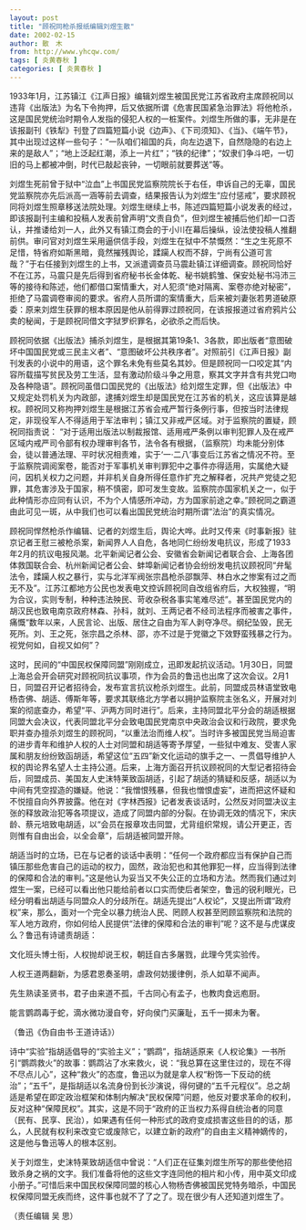 ```yaml
---
layout: post
title: "顾祝同枪杀报纸编辑刘煜生散"
date: 2002-02-15
author: 散　木
from: http://www.yhcqw.com/
tags: [ 炎黄春秋 ]
categories: [ 炎黄春秋 ]
---
```





1933年1月，江苏镇江《江声日报》编辑刘煜生被国民党江苏省政府主席顾祝同以违背《出版法》为名下令拘押，后又依据所谓《危害民国紧急治罪法》将他枪杀，这是国民党统治时期令人发指的侵犯人权的一桩案件。刘煜生所做的事，无非是在该报副刊《铁犁》刊登了四篇短篇小说《边声》、《下司须知》、《当》、《端午节》，其中出现过这样一些句子：“一队咱们祖国的兵，向左边退下，自然隐隐的右边上来的是敌人”；“地上泛起红潮，添上一片红”；“铁的纪律”；“奴隶们争斗吧，一切旧的马上都被冲倒，时代已敲起丧钟，一切眼前就要葬送”等。


刘煜生死前曾于狱中“泣血”上书国民党监察院院长于右任，申诉自己的无辜，国民党监察院亦先后派高一涵等前去调查，结果报告认为刘煜生“应付惩戒”，要求顾祝同将刘煜生照章移送法院处理。刘煜生继续上书，陈述四篇短篇小说发表的经过，即该报副刊主编和投稿人发表前曾声明“文责自负”，但刘煜生被捕后他们却一口否认，并推诿给刘一人，此外又有镇江商会的于小川在幕后操纵，设法使投稿人推翻前供。审问官对刘煜生采用逼供信手段，刘煜生在狱中不禁慨然：“生之生死原不足惜，特省府如斯黑暗，竟然摧残舆论，蹂躏人权而不辞，宁尚有公道可言哉？”于右任接到刘煜生的上书，又派遣调查员马震赴镇江详细调查。顾祝同恰好不在江苏，马震只是先后得到省府秘书长金体乾、秘书姚鹤雏、保安处秘书冯沛三等的接待和陈述，他们都借口案情重大，对人犯须“绝对隔离、案卷亦绝对秘密”，拒绝了马震调卷审阅的要求。省府人员所谓的案情重大，后来被刘妻张若男道破原委：原来刘煜生获罪的根本原因是他从前得罪过顾祝同，在该报报道过省府鸦片公卖的秘闻，于是顾祝同借文字狱罗织罪名，必欲杀之而后快。


顾祝同依据《出版法》捕杀刘煜生，是根据其第19条1、3各款，即出版者“意图破坏中国国民党或三民主义者”、“意图破坏公共秩序者”。对照前引《江声日报》副刊发表的小说中的用语，这个罪名未免有些莫名其妙。但是顾祝同一口咬定其“内容所载描写贫民及劳工生活，显有激动阶级斗争之用意，察其文字并含有共党口吻及各种隐语”。顾祝同虽借口国民党的《出版法》给刘煜生定罪，但《出版法》中又规定处罚机关为内政部，逮捕刘煜生却是国民党在江苏省的机关，这应该算是越权。顾祝同又称拘押刘煜生是根据江苏省会戒严暂行条例行事，但按当时法律规定，非现役军人不得适用于军法审判；镇江又非戒严区域。对于监察院的置疑，顾祝同指责说： 
“对于适用出版法以制裁报馆、适用戒严条例以审判犯罪人及在戒严区域内戒严司令部有权办理审判各节，法令各有根据，（监察院）均未能分别体会，徒以普通法理、平时状况相责难，实于‘一·二八’事变后江苏省之情况不符。至于监察院调阅案卷，能否对于军事机关审判罪犯中之事件亦得适用，实属绝大疑问，因机关权力之问题，并非机关自身所得任意作扩充之解释者，况共产党徒之犯罪，其危害涉及于国家，稍不慎密，即可发生变故。监察院亦国家机关之一，似于此种情形亦应同有认识，不为个人情感所冲动，方为国家前途之幸。”顾祝同之霸道由此可见一斑，从中我们也可以看出国民党统治时期所谓“法治”的真实情况。


顾祝同悍然枪杀作编辑、记者的刘煜生后，舆论大哗。此时又传来《时事新报》驻京记者王慰三被枪杀案，新闻界人人自危，各地同仁纷纷发电抗议，形成了1933年2月的抗议电报风潮。北平新闻记者公会、安徽省会新闻记者联合会、上海各团体救国联合会、杭州新闻记者公会、蚌埠新闻记者协会纷纷发电抗议顾祝同“弁髦法令，蹂躏人权之暴行，实与北洋军阀张宗昌枪杀邵飘萍、林白水之惨案有过之而无不及”。江苏江都地方公民也发表电文控诉顾祝同自改组省府后，大权独握，“明为合议，实则专制，种种违法殃民、苛收杂税各事实笔难尽述”。甚至国民党内的胡汉民也致电南京政府林森、孙科，就刘、王两记者不经司法程序而被害之事件，痛慨“数年以来，人民言论、出版、居住之自由为军人剥夺净尽。纲纪坠毁，民无死所。刘、王之死，张宗昌之杀林、邵，亦不过是于党徽之下效野蛮残暴之行为。视党何如，自视又如何”？


这时，民间的“中国民权保障同盟”刚刚成立，迅即发起抗议活动。1月30日，同盟上海总会开会研究对顾祝同抗议事项，作为会员的鲁迅也出席了这次会议。2月1日，同盟召开记者招待会，发布宣言抗议枪杀刘煜生。此前，同盟成员林语堂致电杨杏佛、胡适、傅斯年等，要求其联络北方学者以拥护监察院主张名义，开展对刘案的彻底查办，希望“平、沪两方同时进行”。后来，主持同盟北平分会的胡适根据同盟大会决议，代表同盟北平分会致电国民党南京中央政治会议和行政院，要求免职并查办擅杀刘煜生的顾祝同，“以重法治而维人权”。当时许多被国民党当局迫害的进步青年和维护人权的人士对同盟和胡适等寄予厚望，一些狱中难友、受害人家属和朋友纷纷致函胡适，希望这位“五四”新文化运动的旗手之一、一贯倡导维护人权的舆论界名望人士主持公道。后来，上海方面召开抗议顾祝同的大型记者招待会后，同盟成员、美国友人史沫特莱致函胡适，引起了胡适的猜疑和反感，胡适以为中间有凭空捏造的嫌疑。他说：“我憎恨残暴，但我也憎恨虚妄”，进而把这怀疑和不悦擅自向外界披露。他在对《字林西报》记者发表谈话时，公然反对同盟决议主张的释放政治犯等各项提议，造成了同盟内部的分裂。在协调无效的情况下，宋庆龄、蔡元培致电胡适，以“会员在报章攻击同盟，尤背组织常规，请公开更正，否则惟有自由出会，以全会章”，后胡适被同盟开除。


胡适当时的立场，已在与记者的谈话中表明：“任何一个政府都应当有保护自己而镇压那些危害自己的运动的权力，固然，政治犯也和其他罪犯一样，应当得到法律的保障和合法的审判。”这是他认为妥当又不失公正的立场和方法。然而我们通过刘煜生一案，已经可以看出他只能给前者以口实而使后者架空，鲁迅的锐利眼光，已经分明看出胡适与同盟众人的分歧所在。胡适先提出“人权论”，又提出所谓“政府权”来，那么，面对一个完全以暴力统治人民、罔顾人权甚至罔顾监察院和法院的军人地方政府，你如何给人民提供“法律的保障和合法的审判”呢？这不是与虎谋皮么？鲁迅有诗谴责胡适：

文化班头博士衔，人权抛却说王权，朝廷自古多屠戮，此理今凭实验传。

人权王道两翻新，为感君恩奏圣明，虐政何妨援律例，杀人如草不闻声。

先生熟读圣贤书，君子由来道不孤，千古同心有孟子，也教肉食远庖厨。

能言鹦鹉毒于蛇，滴水微功漫自夸，好向侯门买廉耻，五千一掷未为奢。

（鲁迅《伪自由书·王道诗话》）


诗中“实验”指胡适倡导的“实验主义”；“鹦鹉”，指胡适原来《人权论集》一书所引“鹦鹉救火”的故事：鹦鹉沾了水来救火，说：“我总算在这里住过的，现在不得不尽点儿心”，这种“救火”的态度，鲁迅以为就是拿人权“粉饰一下反动的统治”；“五千”，是指胡适以名流身份到长沙演说，得何键的“五千元程仪”。总之胡适是希望在即定政治框架和体制内解决“民权保障”问题，他反对要求革命的权利，反对这种“保障民权”。其实，这是不同于“政府的正当权力系得自统治者的同意（民有、民享、民治），如果遇有任何一种形式的政府变成损害这些目的的话，那么，人民就有权利来改变它或废除它，以建立新的政府”的自由主义精神嫡传的，这是他与鲁迅等人的根本区别。


关于刘煜生，史沫特莱致胡适信中曾说：“人们正在征集刘煜生所写的那些使他招致杀身之祸的文字。我们准备将他的这些文字连同他的相片和小传，用中英文印成小册子。”可惜后来中国民权保障同盟的核心人物杨杏佛被国民党特务暗杀，中国民权保障同盟无疾而终，这件事也就不了了之了。现在很少有人还知道刘煜生了。

（责任编辑 吴 思）


